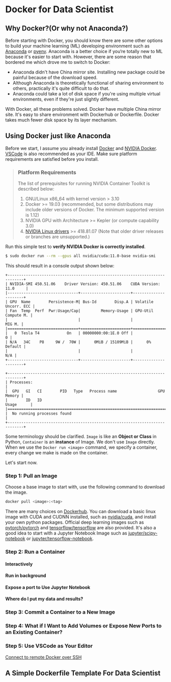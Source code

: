 # Docker for Data Scientist

## Why Docker?(Or why not Anaconda?)

Before starting with Docker, you should know there are some other options to build your machine learning (ML) developing environment such as [Anaconda](https://www.anaconda.com/) or [pyenv](https://github.com/pyenv/pyenv). Anaconda is a better choice if you‘re totally new to ML because it's easier to start with. However, there are some reason that bordered me which drove me to switch to Docker:

- Anaconda didn't have China mirror site. Installing new package could be painful because of the download speed.
- Although Anaconda is theoretically functional of sharing environment to others, practically it's quite difficult to do that. 
- Anaconda could take a lot of disk space if you're using multiple virtual environments, even if they're just slightly different.

With Docker, all these problems solved. Docker have multiple China mirror site. It's easy to share environment with Dockerhub or Dockerfile. Docker takes much fewer disk space by its layer mechanism.

## Using Docker just like Anaconda

Before we start, I assume you already install [Docker](https://docs.docker.com/engine/install/) and [NVIDIA Docker](https://docs.nvidia.com/datacenter/cloud-native/container-toolkit/install-guide.html). [VSCode](https://code.visualstudio.com/) is also recommended as your IDE. Make sure platform requirements are satisfied before you install. 

> ### Platform Requirements
>
> The list of prerequisites for running NVIDIA Container Toolkit is described below:
>
> 1. GNU/Linux x86_64 with kernel version > 3.10
> 2. Docker >= 19.03 (recommended, but some distributions may include older versions of Docker. The minimum supported version is 1.12)
> 3. NVIDIA GPU with Architecture >= Kepler (or compute capability 3.0)
> 4. [NVIDIA Linux drivers](http://www.nvidia.com/object/unix.html) >= 418.81.07 (Note that older driver releases or branches are unsupported.)

Run this simple test to **verify NVIDIA Docker is correctly installed**.

```bash
$ sudo docker run --rm --gpus all nvidia/cuda:11.0-base nvidia-smi
```

This should result in a console output shown below:

```shell
+-----------------------------------------------------------------------------+
| NVIDIA-SMI 450.51.06    Driver Version: 450.51.06    CUDA Version: 11.0     |
|-------------------------------+----------------------+----------------------+
| GPU  Name        Persistence-M| Bus-Id        Disp.A | Volatile Uncorr. ECC |
| Fan  Temp  Perf  Pwr:Usage/Cap|         Memory-Usage | GPU-Util  Compute M. |
|                               |                      |               MIG M. |
|===============================+======================+======================|
|   0  Tesla T4            On   | 00000000:00:1E.0 Off |                    0 |
| N/A   34C    P8     9W /  70W |      0MiB / 15109MiB |      0%      Default |
|                               |                      |                  N/A |
+-------------------------------+----------------------+----------------------+

+-----------------------------------------------------------------------------+
| Processes:                                                                  |
|  GPU   GI   CI        PID   Type   Process name                  GPU Memory |
|        ID   ID                                                   Usage      |
|=============================================================================|
|  No running processes found                                                 |
+-----------------------------------------------------------------------------+
```

Some terminology should be clarified. `Image` is like an **Object or Class** in Python, `Container` is an **instance** of Image. We don't use `Image` directly. When we use the `Docker run <image>` command, we specify a container, every change we make is made on the container.

Let's start now.

### Step 1: Pull an Image

Choose a base image to start with, use the following command to download the image.

```bash
docker pull <image>:<tag>
```

There are many choices on [Dockerhub](https://hub.docker.com/). You can download a basic linux image with CUDA and CUDNN installed, such as [nvidia/cuda](https://hub.docker.com/r/nvidia/cuda), and install your own python packages. Official deep learning images such as [pytorch/pytorch](https://hub.docker.com/r/pytorch/pytorch) and [tensorflow/tensorflow](https://hub.docker.com/r/tensorflow/tensorflow) are also provided. It's also a good idea to start with a Jupyter Notebook Image such as [jupyter/scipy-notebook](https://hub.docker.com/r/jupyter/scipy-notebook) or [jupyter/tensorflow-notebook](https://hub.docker.com/r/jupyter/tensorflow-notebook).

### Step 2: Run a Container

#### Interactively

#### Run in background

#### Expose a port to Use Jupyter Notebook

#### Where do I put my data and results?

### Step 3: Commit a Container to a New Image

### Step 4: What if I Want to Add Volumes or Expose New Ports to an Existing Container?

### Step 5: Use VSCode as Your Editor

[Connect to remote Docker over SSH](https://code.visualstudio.com/docs/containers/ssh)









## A Simple Dockerfile Template For Data Scientist